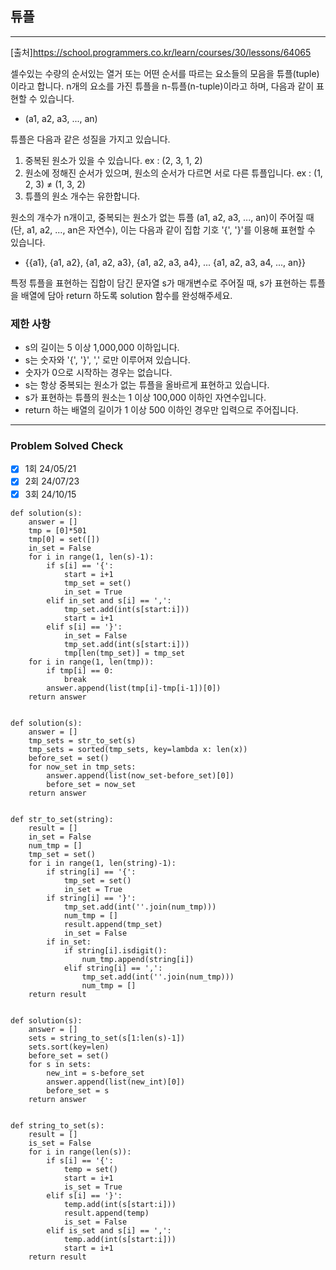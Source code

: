 ## 튜플

---

[출처]https://school.programmers.co.kr/learn/courses/30/lessons/64065

셀수있는 수량의 순서있는 열거 또는 어떤 순서를 따르는 요소들의 모음을 튜플(tuple)이라고 합니다. 
n개의 요소를 가진 튜플을 n-튜플(n-tuple)이라고 하며, 다음과 같이 표현할 수 있습니다.

- (a1, a2, a3, ..., an)

튜플은 다음과 같은 성질을 가지고 있습니다.

1. 중복된 원소가 있을 수 있습니다. ex : (2, 3, 1, 2)
2. 원소에 정해진 순서가 있으며, 원소의 순서가 다르면 서로 다른 튜플입니다. ex : (1, 2, 3) ≠ (1, 3, 2)
3. 튜플의 원소 개수는 유한합니다.

원소의 개수가 n개이고, 중복되는 원소가 없는 튜플 (a1, a2, a3, ..., an)이 주어질 때(단, a1, a2, ..., an은 자연수), 
이는 다음과 같이 집합 기호 '{', '}'를 이용해 표현할 수 있습니다.

- {{a1}, {a1, a2}, {a1, a2, a3}, {a1, a2, a3, a4}, ... {a1, a2, a3, a4, ..., an}}

특정 튜플을 표현하는 집합이 담긴 문자열 s가 매개변수로 주어질 때, s가 표현하는 튜플을 배열에 담아 return 하도록 solution 함수를 완성해주세요.

### 제한 사항

- s의 길이는 5 이상 1,000,000 이하입니다.
- s는 숫자와 '{', '}', ',' 로만 이루어져 있습니다.
- 숫자가 0으로 시작하는 경우는 없습니다.
- s는 항상 중복되는 원소가 없는 튜플을 올바르게 표현하고 있습니다.
- s가 표현하는 튜플의 원소는 1 이상 100,000 이하인 자연수입니다.
- return 하는 배열의 길이가 1 이상 500 이하인 경우만 입력으로 주어집니다.

---
### Problem Solved Check
- [x] 1회 24/05/21
- [x] 2회 24/07/23
- [x] 3회 24/10/15
~~~
def solution(s):
    answer = []
    tmp = [0]*501
    tmp[0] = set([])
    in_set = False
    for i in range(1, len(s)-1):
        if s[i] == '{':
            start = i+1
            tmp_set = set()
            in_set = True
        elif in_set and s[i] == ',':
            tmp_set.add(int(s[start:i]))
            start = i+1
        elif s[i] == '}':
            in_set = False
            tmp_set.add(int(s[start:i]))
            tmp[len(tmp_set)] = tmp_set
    for i in range(1, len(tmp)):
        if tmp[i] == 0:
            break
        answer.append(list(tmp[i]-tmp[i-1])[0])
    return answer
   
~~~
~~~
def solution(s):
    answer = []
    tmp_sets = str_to_set(s)
    tmp_sets = sorted(tmp_sets, key=lambda x: len(x))
    before_set = set()
    for now_set in tmp_sets:
        answer.append(list(now_set-before_set)[0])
        before_set = now_set
    return answer


def str_to_set(string):
    result = []
    in_set = False
    num_tmp = []
    tmp_set = set()
    for i in range(1, len(string)-1):
        if string[i] == '{':
            tmp_set = set()
            in_set = True
        if string[i] == '}':
            tmp_set.add(int(''.join(num_tmp)))
            num_tmp = []
            result.append(tmp_set)
            in_set = False
        if in_set:
            if string[i].isdigit():
                num_tmp.append(string[i])
            elif string[i] == ',':
                tmp_set.add(int(''.join(num_tmp)))
                num_tmp = []
    return result
    
~~~
~~~
def solution(s):
    answer = []
    sets = string_to_set(s[1:len(s)-1])
    sets.sort(key=len)
    before_set = set()
    for s in sets:
        new_int = s-before_set
        answer.append(list(new_int)[0])
        before_set = s
    return answer


def string_to_set(s):
    result = []
    is_set = False
    for i in range(len(s)):
        if s[i] == '{':
            temp = set()
            start = i+1
            is_set = True
        elif s[i] == '}':
            temp.add(int(s[start:i]))
            result.append(temp)
            is_set = False
        elif is_set and s[i] == ',':
            temp.add(int(s[start:i]))
            start = i+1
    return result
~~~
